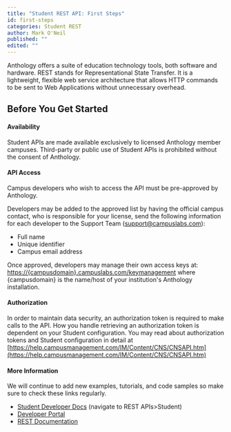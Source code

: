 ```yaml
---
title: "Student REST API: First Steps"
id: first-steps
categories: Student REST
author: Mark O'Neil
published: ""
edited: ""
---
```

<VersioningTracker frontMatter={frontMatter}/>

Anthology offers a suite of education technology tools, both software and hardware. REST stands for Representational State Transfer. It is a lightweight, flexible web service architecture that allows HTTP commands to be sent to Web Applications without unnecessary overhead.

## Before You Get Started

#### Availability

Student APIs are made available exclusively to licensed Anthology member campuses. Third-party or public use of Student APIs is prohibited without the consent of Anthology.

#### API Access

Campus developers who wish to access the API must be pre-approved by Anthology.

Developers may be added to the approved list by having the official campus contact, who is responsible for your license, send the following information for each developer to the Support Team (support@campuslabs.com):

- Full name
- Unique identifier
- Campus email address

Once approved, developers may manage their own access keys at: [https://{campusdomain}.campuslabs.com/keymanagement](https://{campusdomain}.campuslabs.com/keymanagement)
where {campusdomain} is the name/host of your institution's Anthology installation.

#### Authorization

In order to maintain data security, an authorization token is required to make calls to the API. How you handle retrieving an authorization token is dependent on your Student configuration. You may read about authorization tokens and Student configuration in detail at [https://help.campusmanagement.com/IM/Content/CNS/CNSAPI.htm](https://help.campusmanagement.com/IM/Content/CNS/CNSAPI.htm)

#### More Information

We will continue to add new examples, tutorials, and code samples so make sure to check these links regularly.

- [Student Developer Docs](https://docs.anthology.com) (navigate to REST APIs>Student)
- [Developer Portal](https://developer.anthology.com/)
- [REST Documentation](https://developer.anthology.com/portal/displayApi)
<AuthorBox frontMatter={frontMatter}/>

